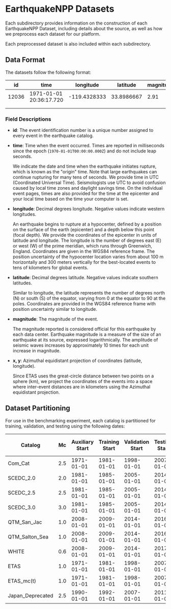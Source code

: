 # EarthquakeNPP Datasets

Each subdirectory provides information on the construction of each EarthquakeNPP Dataset, including details about the source, as well as how we preprocess each dataset for our platform.

Each preprocessed dataset is also included within each subdirectory.

## Data Format

The datasets follow the following format:

| id    | time                    | longitude  | latitude  | magnitude | x               | y               |
|-------|-------------------------|------------|-----------|-----------|-----------------|-----------------|
| 12036 | 1971-01-01 20:36:17.720 | -119.4328333 | 33.8986667 | 2.91      | -221.8284296413594 | -52.446501577338154 |
|  |  |  |  |       |  |  |
|  |  |  |  |       |  |  |

### Field Descriptions

- **id**: The event identification number is a unique number assigned to every event in the earthquake catalog.

- **time**: Time when the event occurred. Times are reported in milliseconds since the epoch (`1970-01-01T00:00:00.000Z`) and do not include leap seconds.

  We indicate the date and time when the earthquake initiates rupture, which is known as the "origin" time. Note that large earthquakes can continue rupturing for many tens of seconds. We provide time in UTC (Coordinated Universal Time). Seismologists use UTC to avoid confusion caused by local time zones and daylight savings time. On the individual event pages, times are also provided for the time at the epicenter and your local time based on the time your computer is set.

- **longitude**: Decimal degrees longitude. Negative values indicate western longitudes.

  An earthquake begins to rupture at a hypocenter, defined by a position on the surface of the earth (epicenter) and a depth below this point (focal depth). We provide the coordinates of the epicenter in units of latitude and longitude. The longitude is the number of degrees east (E) or west (W) of the prime meridian, which runs through Greenwich, England. Coordinates are given in the WGS84 reference frame. The position uncertainty of the hypocenter location varies from about 100 m horizontally and 300 meters vertically for the best-located events to tens of kilometers for global events.

- **latitude**: Decimal degrees latitude. Negative values indicate southern latitudes.

  Similar to longitude, the latitude represents the number of degrees north (N) or south (S) of the equator, varying from 0 at the equator to 90 at the poles. Coordinates are provided in the WGS84 reference frame with position uncertainty similar to longitude.

- **magnitude**: The magnitude of the event.

  The magnitude reported is considered official for this earthquake by each data center. Earthquake magnitude is a measure of the size of an earthquake at its source, expressed logarithmically. The amplitude of seismic waves increases by approximately 10 times for each unit increase in magnitude.

- **x, y**: Azimuthal equidistant projection of coordinates (latitude, longitude).

  Since ETAS uses the great-circle distance between two points on a sphere (km), we project the coordinates of the events into a space where inter-event distances are in kilometers using the Azimuthal equidistant projection.

## Dataset Partitioning

For use in the benchmarking experiment, each catalog is partitioned for training, validation, and testing using the following dates:

| Catalog      | Mc  | Auxiliary Start | Training Start | Validation Start | Testing Start | Testing End | No. Training Events | No. Testing Events |
|--------------|-----|-----------------|----------------|------------------|---------------|-------------|---------------------|--------------------|
| Com_Cat      | 2.5 | 1971-01-01      | 1981-01-01     | 1998-01-01       | 2007-01-01    | 2020-01-17  | 79,037              | 23,059             |
| SCEDC_2.0    | 2.0 | 1981-01-01      | 1985-01-01     | 2005-01-01       | 2014-01-01    | 2020-01-01  | 128,265             | 14,351             |
| SCEDC_2.5    | 2.5 | 1981-01-01      | 1985-01-01     | 2005-01-01       | 2014-01-01    | 2020-01-01  | 43,221              | 5,466              |
| SCEDC_3.0    | 3.0 | 1981-01-01      | 1985-01-01     | 2005-01-01       | 2014-01-01    | 2020-01-01  | 12,426              | 2,065              |
| QTM_San_Jac  | 1.0 | 2008-01-01      | 2009-01-01     | 2014-01-01       | 2016-01-01    | 2018-01-01  | 18,664              | 4,837              |
| QTM_Salton_Sea | 1.0 | 2008-01-01  | 2009-01-01     | 2014-01-01       | 2016-01-01    | 2018-01-01  | 44,042              | 4,393              |
| WHITE        | 0.6 | 2008-01-01      | 2009-01-01     | 2014-01-01       | 2017-01-01    | 2021-01-01  | 38,556              | 26,914             |
| ETAS         | 1.0 | 1971-01-01      | 1981-01-01     | 1998-01-01       | 2007-01-01    | 2020-01-17  | 117,550             | 43,327             |
| ETAS_mc(t)   | 1.0 | 1971-01-01      | 1981-01-01     | 1998-01-01       | 2007-01-01    | 2020-01-17  | 115,115             | 42,932             |
| Japan_Deprecated   | 2.5 | 1990-01-01      | 1992-01-01     | 2007-01-01       | 2011-01-01    | 2020-01-01  | 22,213             | 15,368             |


